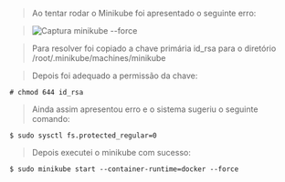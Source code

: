 > Ao tentar rodar o Minikube foi apresentado o seguinte erro:

> ![Captura minikube --force](https://user-images.githubusercontent.com/108673073/181839289-e9d0f37e-04d5-48fa-b07b-940a7bcc2f67.jpg)

> Para resolver foi copiado a chave primária id_rsa para o diretório /root/.minikube/machines/minikube

> Depois foi adequado a permissão da chave:

````
# chmod 644 id_rsa
````
> Ainda assim apresentou erro e o sistema sugeriu o seguinte comando:

````
$ sudo sysctl fs.protected_regular=0
````
> Depois executei o minikube com sucesso:

````
$ sudo minikube start --container-runtime=docker --force
````
<br>
